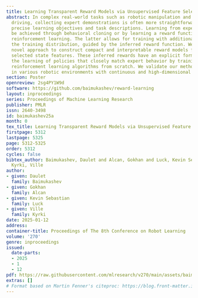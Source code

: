 ```yaml
---
title: Learning Transparent Reward Models via Unsupervised Feature Selection
abstract: In complex real-world tasks such as robotic manipulation and autonomous
  driving, collecting expert demonstrations is often more straightforward than specifying
  precise learning objectives and task descriptions. Learning from expert data can
  be achieved through behavioral cloning or by learning a reward function, i.e., inverse
  reinforcement learning. The latter allows for training with additional data outside
  the training distribution, guided by the inferred reward function. We propose a
  novel approach to construct compact and interpretable reward models from automatically
  selected state features. These inferred rewards have an explicit form and enable
  the learning of policies that closely match expert behavior by training standard
  reinforcement learning algorithms from scratch. We validate our method’s performance
  in various robotic environments with continuous and high-dimensional state spaces.
section: Poster
openreview: 2sg4PY1W9d
software: https://github.com/baimukashev/reward-learning
layout: inproceedings
series: Proceedings of Machine Learning Research
publisher: PMLR
issn: 2640-3498
id: baimukashev25a
month: 0
tex_title: Learning Transparent Reward Models via Unsupervised Feature Selection
firstpage: 5312
lastpage: 5325
page: 5312-5325
order: 5312
cycles: false
bibtex_author: Baimukashev, Daulet and Alcan, Gokhan and Luck, Kevin Sebastian and
  Kyrki, Ville
author:
- given: Daulet
  family: Baimukashev
- given: Gokhan
  family: Alcan
- given: Kevin Sebastian
  family: Luck
- given: Ville
  family: Kyrki
date: 2025-01-12
address:
container-title: Proceedings of The 8th Conference on Robot Learning
volume: '270'
genre: inproceedings
issued:
  date-parts:
  - 2025
  - 1
  - 12
pdf: https://raw.githubusercontent.com/mlresearch/v270/main/assets/baimukashev25a/baimukashev25a.pdf
extras: []
# Format based on Martin Fenner's citeproc: https://blog.front-matter.io/posts/citeproc-yaml-for-bibliographies/
---
```

